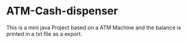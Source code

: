 # ATM-Cash-dispenser
This is a mini java Project based on a ATM Machine and the balance is printed in a txt file as a export.
